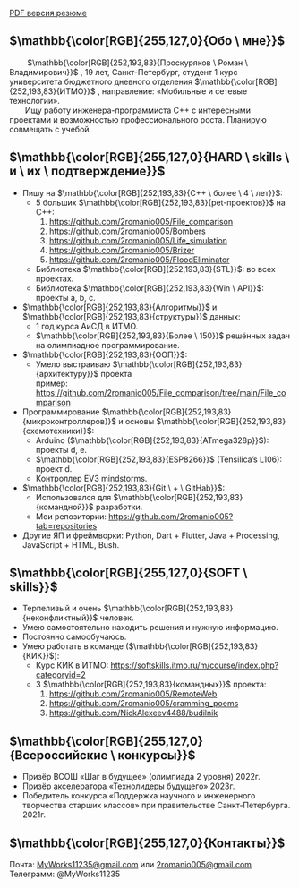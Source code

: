 ﻿[PDF версия резюме](Программист%20С%2B%2B%201.pdf)
## $\mathbb{\color[RGB]{255,127,0}{Обо \ мне}}$
&emsp;&emsp; $\mathbb{\color[RGB]{252,193,83}{Проскуряков \ Роман \ Владимирович}}$
, 19 лет, Санкт-Петербург, студент 1 курс университета бюджетного дневного отделения $\mathbb{\color[RGB]{252,193,83}{ИТМО}}$
, направление: «Мобильные и сетевые технологии».  
&emsp;&emsp;Ищу работу инженера-программиста С++ с интересными проектами и возможностью профессионального роста. Планирую совмещать с учебой. 
## $\mathbb{\color[RGB]{255,127,0}{HARD \ skills \ и \ их \ подтверждение}}$
- Пишу на $\mathbb{\color[RGB]{252,193,83}{С++ \ более \ 4 \ лет}}$:
	+ 5 больших $\mathbb{\color[RGB]{252,193,83}{pet-проектов}}$ на С++:
		1. <https://github.com/2romanio005/File_comparison>
		1. <https://github.com/2romanio005/Bombers>
		1. <https://github.com/2romanio005/Life_simulation>
		1. <https://github.com/2romanio005/Brizer>
		1. <https://github.com/2romanio005/FloodEliminator>
	+ Библиотека $\mathbb{\color[RGB]{252,193,83}{STL}}$: во всех проектах.
	+ Библиотека $\mathbb{\color[RGB]{252,193,83}{Win \ API}}$: проекты a, b, c.
- $\mathbb{\color[RGB]{252,193,83}{Алгоритмы}}$ и $\mathbb{\color[RGB]{252,193,83}{структуры}}$ данных: 
	+ 1 год курса АиСД в ИТМО.
	+ $\mathbb{\color[RGB]{252,193,83}{Более \ 150}}$ решённых задач на олимпиадное программирование.
- $\mathbb{\color[RGB]{252,193,83}{ООП}}$:
	+ Умело выстраиваю $\mathbb{\color[RGB]{252,193,83}{архитектуру}}$ проекта  
   пример: <https://github.com/2romanio005/File_comparison/tree/main/File_comparison>
- Программирование $\mathbb{\color[RGB]{252,193,83}{микроконтроллеров}}$ и основы $\mathbb{\color[RGB]{252,193,83}{схемотехники}}$:
	+ Arduino ($\mathbb{\color[RGB]{252,193,83}{ATmega328p}}$): проекты d, e.
	+ $\mathbb{\color[RGB]{252,193,83}{ESP8266}}$ (Tensilica’s L106)[](https://github.com/2romanio005/Brizer): проект d.
	+ Контроллер EV3 mindstorms.
- $\mathbb{\color[RGB]{252,193,83}{Git \ + \ GitHab}}$:
	+ Использовался для $\mathbb{\color[RGB]{252,193,83}{командной}}$ разработки.
	+ Мои репозитории: <https://github.com/2romanio005?tab=repositories>
- Другие ЯП и фреймворки: Python, Dart + Flutter, Java + Processing, JavaScript + HTML, Bush.
## $\mathbb{\color[RGB]{255,127,0}{SOFT \ skills}}$
- Терпеливый и очень $\mathbb{\color[RGB]{252,193,83}{неконфликтный}}$ человек.
- Умею самостоятельно находить решения и нужную информацию.
- Постоянно самообучаюсь.
- Умею работать в команде ($\mathbb{\color[RGB]{252,193,83}{КИК}}$):
	+ Курс КИК в ИТМО: <https://softskills.itmo.ru/m/course/index.php?categoryid=2>
	+ 3 $\mathbb{\color[RGB]{252,193,83}{командных}}$ проекта:
		1. <https://github.com/2romanio005/RemoteWeb>
		1. <https://github.com/2romanio005/cramming_poems>
		1. <https://github.com/NickAlexeev4488/budilnik>
## $\mathbb{\color[RGB]{255,127,0}{Всероссийские \ конкурсы}}$
- Призёр ВСОШ «Шаг в будущее» (олимпиада 2 уровня) 2022г.
- Призёр акселератора «Технолидеры будущего» 2023г.
- Победитель конкурса «Поддержка научного и инженерного творчества старших классов» при правительстве Санкт-Петербурга. 2021г.
## $\mathbb{\color[RGB]{255,127,0}{Контакты}}$
Почта: MyWorks11235@gmail.com или 2romanio005@gmail.com  
Телеграмм: @MyWorks11235
